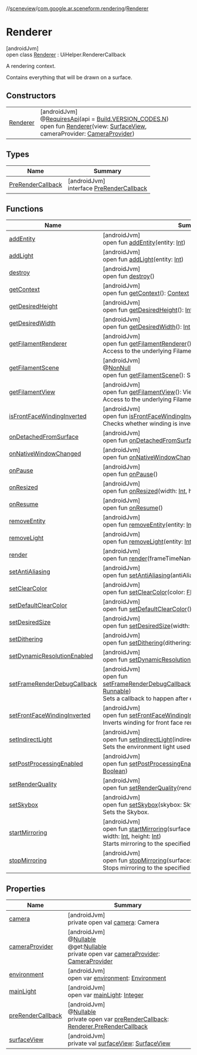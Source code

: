 //[sceneview](../../../index.md)/[com.google.ar.sceneform.rendering](../index.md)/[Renderer](index.md)

# Renderer

[androidJvm]\
open class [Renderer](index.md) : UiHelper.RendererCallback

A rendering context. 

Contains everything that will be drawn on a surface.

## Constructors

| | |
|---|---|
| [Renderer](-renderer.md) | [androidJvm]<br>@[RequiresApi](https://developer.android.com/reference/kotlin/androidx/annotation/RequiresApi.html)(api = [Build.VERSION_CODES.N](https://developer.android.com/reference/kotlin/android/os/Build.VERSION_CODES.html))<br>open fun [Renderer](-renderer.md)(view: [SurfaceView](https://developer.android.com/reference/kotlin/android/view/SurfaceView.html), cameraProvider: [CameraProvider](../-camera-provider/index.md)) |

## Types

| Name | Summary |
|---|---|
| [PreRenderCallback](-pre-render-callback/index.md) | [androidJvm]<br>interface [PreRenderCallback](-pre-render-callback/index.md) |

## Functions

| Name | Summary |
|---|---|
| [addEntity](add-entity.md) | [androidJvm]<br>open fun [addEntity](add-entity.md)(entity: [Int](https://kotlinlang.org/api/latest/jvm/stdlib/kotlin/-int/index.html)) |
| [addLight](add-light.md) | [androidJvm]<br>open fun [addLight](add-light.md)(entity: [Int](https://kotlinlang.org/api/latest/jvm/stdlib/kotlin/-int/index.html)) |
| [destroy](destroy.md) | [androidJvm]<br>open fun [destroy](destroy.md)() |
| [getContext](get-context.md) | [androidJvm]<br>open fun [getContext](get-context.md)(): [Context](https://developer.android.com/reference/kotlin/android/content/Context.html) |
| [getDesiredHeight](get-desired-height.md) | [androidJvm]<br>open fun [getDesiredHeight](get-desired-height.md)(): [Int](https://kotlinlang.org/api/latest/jvm/stdlib/kotlin/-int/index.html) |
| [getDesiredWidth](get-desired-width.md) | [androidJvm]<br>open fun [getDesiredWidth](get-desired-width.md)(): [Int](https://kotlinlang.org/api/latest/jvm/stdlib/kotlin/-int/index.html) |
| [getFilamentRenderer](get-filament-renderer.md) | [androidJvm]<br>open fun [getFilamentRenderer](get-filament-renderer.md)(): Renderer<br>Access to the underlying Filament renderer. |
| [getFilamentScene](get-filament-scene.md) | [androidJvm]<br>@[NonNull](https://developer.android.com/reference/kotlin/androidx/annotation/NonNull.html)<br>open fun [getFilamentScene](get-filament-scene.md)(): Scene |
| [getFilamentView](get-filament-view.md) | [androidJvm]<br>open fun [getFilamentView](get-filament-view.md)(): View<br>Access to the underlying Filament view. |
| [isFrontFaceWindingInverted](is-front-face-winding-inverted.md) | [androidJvm]<br>open fun [isFrontFaceWindingInverted](is-front-face-winding-inverted.md)(): [Boolean](https://kotlinlang.org/api/latest/jvm/stdlib/kotlin/-boolean/index.html)<br>Checks whether winding is inverted for front face rendering. |
| [onDetachedFromSurface](on-detached-from-surface.md) | [androidJvm]<br>open fun [onDetachedFromSurface](on-detached-from-surface.md)() |
| [onNativeWindowChanged](on-native-window-changed.md) | [androidJvm]<br>open fun [onNativeWindowChanged](on-native-window-changed.md)(surface: [Surface](https://developer.android.com/reference/kotlin/android/view/Surface.html)) |
| [onPause](on-pause.md) | [androidJvm]<br>open fun [onPause](on-pause.md)() |
| [onResized](on-resized.md) | [androidJvm]<br>open fun [onResized](on-resized.md)(width: [Int](https://kotlinlang.org/api/latest/jvm/stdlib/kotlin/-int/index.html), height: [Int](https://kotlinlang.org/api/latest/jvm/stdlib/kotlin/-int/index.html)) |
| [onResume](on-resume.md) | [androidJvm]<br>open fun [onResume](on-resume.md)() |
| [removeEntity](remove-entity.md) | [androidJvm]<br>open fun [removeEntity](remove-entity.md)(entity: [Int](https://kotlinlang.org/api/latest/jvm/stdlib/kotlin/-int/index.html)) |
| [removeLight](remove-light.md) | [androidJvm]<br>open fun [removeLight](remove-light.md)(entity: [Int](https://kotlinlang.org/api/latest/jvm/stdlib/kotlin/-int/index.html)) |
| [render](render.md) | [androidJvm]<br>open fun [render](render.md)(frameTimeNanos: [Long](https://kotlinlang.org/api/latest/jvm/stdlib/kotlin/-long/index.html)): [Boolean](https://kotlinlang.org/api/latest/jvm/stdlib/kotlin/-boolean/index.html) |
| [setAntiAliasing](set-anti-aliasing.md) | [androidJvm]<br>open fun [setAntiAliasing](set-anti-aliasing.md)(antiAliasing: View.AntiAliasing) |
| [setClearColor](set-clear-color.md) | [androidJvm]<br>open fun [setClearColor](set-clear-color.md)(color: [Float4](../../dev.romainguy.kotlin.math/-float4/index.md)) |
| [setDefaultClearColor](set-default-clear-color.md) | [androidJvm]<br>open fun [setDefaultClearColor](set-default-clear-color.md)() |
| [setDesiredSize](set-desired-size.md) | [androidJvm]<br>open fun [setDesiredSize](set-desired-size.md)(width: [Int](https://kotlinlang.org/api/latest/jvm/stdlib/kotlin/-int/index.html), height: [Int](https://kotlinlang.org/api/latest/jvm/stdlib/kotlin/-int/index.html)) |
| [setDithering](set-dithering.md) | [androidJvm]<br>open fun [setDithering](set-dithering.md)(dithering: View.Dithering) |
| [setDynamicResolutionEnabled](set-dynamic-resolution-enabled.md) | [androidJvm]<br>open fun [setDynamicResolutionEnabled](set-dynamic-resolution-enabled.md)(isEnabled: [Boolean](https://kotlinlang.org/api/latest/jvm/stdlib/kotlin/-boolean/index.html)) |
| [setFrameRenderDebugCallback](set-frame-render-debug-callback.md) | [androidJvm]<br>open fun [setFrameRenderDebugCallback](set-frame-render-debug-callback.md)(onFrameRenderDebugCallback: [Runnable](https://developer.android.com/reference/kotlin/java/lang/Runnable.html))<br>Sets a callback to happen after each frame is rendered. |
| [setFrontFaceWindingInverted](set-front-face-winding-inverted.md) | [androidJvm]<br>open fun [setFrontFaceWindingInverted](set-front-face-winding-inverted.md)(inverted: [Boolean](https://developer.android.com/reference/kotlin/java/lang/Boolean.html))<br>Inverts winding for front face rendering. |
| [setIndirectLight](set-indirect-light.md) | [androidJvm]<br>open fun [setIndirectLight](set-indirect-light.md)(indirectLight: IndirectLight)<br>Sets the environment light used for reflections and indirect light. |
| [setPostProcessingEnabled](set-post-processing-enabled.md) | [androidJvm]<br>open fun [setPostProcessingEnabled](set-post-processing-enabled.md)(enablePostProcessing: [Boolean](https://kotlinlang.org/api/latest/jvm/stdlib/kotlin/-boolean/index.html)) |
| [setRenderQuality](set-render-quality.md) | [androidJvm]<br>open fun [setRenderQuality](set-render-quality.md)(renderQuality: View.RenderQuality) |
| [setSkybox](set-skybox.md) | [androidJvm]<br>open fun [setSkybox](set-skybox.md)(skybox: Skybox)<br>Sets the Skybox. |
| [startMirroring](start-mirroring.md) | [androidJvm]<br>open fun [startMirroring](start-mirroring.md)(surface: [Surface](https://developer.android.com/reference/kotlin/android/view/Surface.html), left: [Int](https://kotlinlang.org/api/latest/jvm/stdlib/kotlin/-int/index.html), bottom: [Int](https://kotlinlang.org/api/latest/jvm/stdlib/kotlin/-int/index.html), width: [Int](https://kotlinlang.org/api/latest/jvm/stdlib/kotlin/-int/index.html), height: [Int](https://kotlinlang.org/api/latest/jvm/stdlib/kotlin/-int/index.html))<br>Starts mirroring to the specified [Surface](https://developer.android.com/reference/kotlin/android/view/Surface.html). |
| [stopMirroring](stop-mirroring.md) | [androidJvm]<br>open fun [stopMirroring](stop-mirroring.md)(surface: [Surface](https://developer.android.com/reference/kotlin/android/view/Surface.html))<br>Stops mirroring to the specified [Surface](https://developer.android.com/reference/kotlin/android/view/Surface.html). |

## Properties

| Name | Summary |
|---|---|
| [camera](camera.md) | [androidJvm]<br>private open val [camera](camera.md): Camera |
| [cameraProvider](camera-provider.md) | [androidJvm]<br>@[Nullable](https://developer.android.com/reference/kotlin/androidx/annotation/Nullable.html)<br>@get:[Nullable](https://developer.android.com/reference/kotlin/androidx/annotation/Nullable.html)<br>private open var [cameraProvider](camera-provider.md): [CameraProvider](../-camera-provider/index.md) |
| [environment](environment.md) | [androidJvm]<br>open var [environment](environment.md): [Environment](../../io.github.sceneview.environment/-environment/index.md) |
| [mainLight](main-light.md) | [androidJvm]<br>open var [mainLight](main-light.md): [Integer](https://developer.android.com/reference/kotlin/java/lang/Integer.html) |
| [preRenderCallback](pre-render-callback.md) | [androidJvm]<br>@[Nullable](https://developer.android.com/reference/kotlin/androidx/annotation/Nullable.html)<br>private open var [preRenderCallback](pre-render-callback.md): [Renderer.PreRenderCallback](-pre-render-callback/index.md) |
| [surfaceView](surface-view.md) | [androidJvm]<br>private val [surfaceView](surface-view.md): [SurfaceView](https://developer.android.com/reference/kotlin/android/view/SurfaceView.html) |
